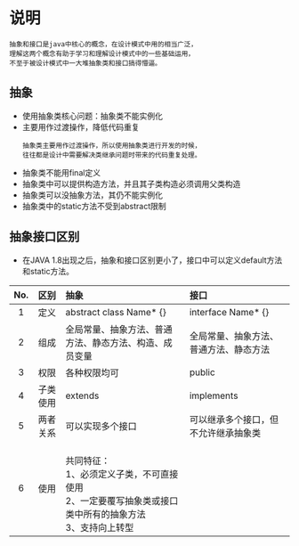 # 说明


```text
抽象和接口是java中核心的概念，在设计模式中用的相当广泛，
理解这两个概念有助于学习和理解设计模式中的一些基础运用，
不至于被设计模式中一大堆抽象类和接口搞得懵逼。
```

## 抽象
- 使用抽象类核心问题：抽象类不能实例化
- 主要用作过渡操作，降低代码重复
    ```text
    抽象类主要用作过渡操作，所以使用抽象类进行开发的时候，
    往往都是设计中需要解决类继承问题时带来的代码重复处理。
    ```
- 抽象类不能用final定义
- 抽象类中可以提供构造方法，并且其子类构造必须调用父类构造
- 抽象类可以没抽象方法，其仍不能实例化
- 抽象类中的static方法不受到abstract限制

## 抽象接口区别
- 在JAVA 1.8出现之后，抽象和接口区别更小了，接口中可以定义default方法和static方法。

| No. | 区别 | 抽象 | 接口 |
| :---: | :---: | :--- | :--- | 
| 1 | 定义 | abstract class Name* {} | interface Name* {} |
| 2 | 组成 | 全局常量、抽象方法、普通方法、静态方法、构造、成员变量 | 全局常量、抽象方法、普通方法、静态方法 |
| 3 | 权限 | 各种权限均可 | public |
| 4 | 子类使用 | extends | implements |
| 5 | 两者关系 | 可以实现多个接口 | 可以继承多个接口，但不允许继承抽象类 |
| 6 | 使用 | <br> 共同特征：<br> 1、必须定义子类，不可直接使用 <br> 2、一定要覆写抽象类或接口类中所有的抽象方法 <br> 3、支持向上转型 |
